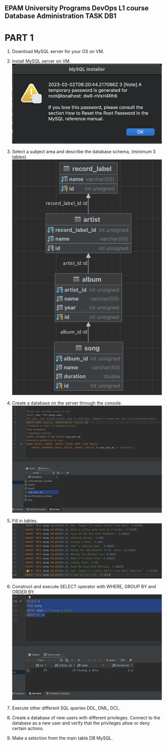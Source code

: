 ## EPAM University Programs DevOps L1 course Database Administration TASK DB1

# PART 1

1. Download MySQL server for your OS on VM.
2. Install MySQL server on VM.
![screen1](https://github.com/d-SAVCHUK/EPAM_DevOps_HT_DB/blob/main/mysql/Screenshot1.png)

3. Select a subject area and describe the database schema, (minimum 3 tables)
![screen2](https://github.com/d-SAVCHUK/EPAM_DevOps_HT_DB/blob/main/mysql/Screenshot4.png)

4. Create a database on the server through the console.
![screen3](https://github.com/d-SAVCHUK/EPAM_DevOps_HT_DB/blob/main/mysql/Screenshot11.png)

5. Fill in tables.
![screen4](https://github.com/d-SAVCHUK/EPAM_DevOps_HT_DB/blob/main/mysql/Screenshot5.png)

6. Construct and execute SELECT operator with WHERE, GROUP BY and ORDER BY. 
![screen5](https://github.com/d-SAVCHUK/EPAM_DevOps_HT_DB/blob/main/mysql/Screenshot6.png)

7. Execute other different SQL queries DDL, DML, DCL.


8. Create a database of new users with different privileges. Connect to the database as a new user and verify that the privileges allow or deny certain actions.
9. Make a selection from the main table DB MySQL.
